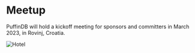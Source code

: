 # Meetup

PuffinDB will hold a kickoff meeting for sponsors and committers in March 2023, in Rovinj, Croatia.

![Hotel](https://user-images.githubusercontent.com/1074452/216159090-525d221e-838c-4746-a311-99c71b4a828d.jpeg)

